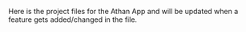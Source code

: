 Here is the project files for the Athan App and will be updated when a feature gets added/changed in the file. 
